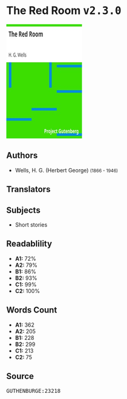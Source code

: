# The Red Room <kbd>v2.3.0</kbd>

![](./cover.medium.jpg "")

## Authors


 - Wells, H. G. (Herbert George) <small>(1866 - 1946)</small>

## Translators



## Subjects


 - Short stories

## Readablility


 - **A1:** 72%
 - **A2:** 79%
 - **B1:** 86%
 - **B2:** 93%
 - **C1:** 99%
 - **C2:** 100%

## Words Count


 - **A1:** 362
 - **A2:** 205
 - **B1:** 228
 - **B2:** 299
 - **C1:** 213
 - **C2:** 75

## Source


<kbd>GUTHENBURGE:23218</kbd>
